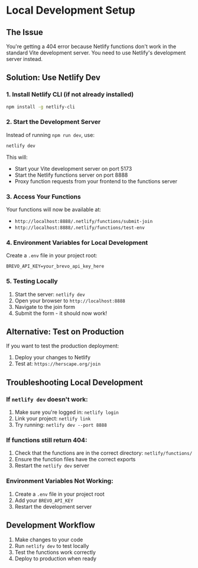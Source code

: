 # Local Development Setup

## The Issue
You're getting a 404 error because Netlify functions don't work in the standard Vite development server. You need to use Netlify's development server instead.

## Solution: Use Netlify Dev

### 1. Install Netlify CLI (if not already installed)
```bash
npm install -g netlify-cli
```

### 2. Start the Development Server
Instead of running `npm run dev`, use:
```bash
netlify dev
```

This will:
- Start your Vite development server on port 5173
- Start the Netlify functions server on port 8888
- Proxy function requests from your frontend to the functions server

### 3. Access Your Functions
Your functions will now be available at:
- `http://localhost:8888/.netlify/functions/submit-join`
- `http://localhost:8888/.netlify/functions/test-env`

### 4. Environment Variables for Local Development
Create a `.env` file in your project root:
```env
BREVO_API_KEY=your_brevo_api_key_here
```

### 5. Testing Locally
1. Start the server: `netlify dev`
2. Open your browser to `http://localhost:8888`
3. Navigate to the join form
4. Submit the form - it should now work!

## Alternative: Test on Production
If you want to test the production deployment:
1. Deploy your changes to Netlify
2. Test at: `https://herscape.org/join`

## Troubleshooting Local Development

### If `netlify dev` doesn't work:
1. Make sure you're logged in: `netlify login`
2. Link your project: `netlify link`
3. Try running: `netlify dev --port 8888`

### If functions still return 404:
1. Check that the functions are in the correct directory: `netlify/functions/`
2. Ensure the function files have the correct exports
3. Restart the `netlify dev` server

### Environment Variables Not Working:
1. Create a `.env` file in your project root
2. Add your `BREVO_API_KEY`
3. Restart the development server

## Development Workflow
1. Make changes to your code
2. Run `netlify dev` to test locally
3. Test the functions work correctly
4. Deploy to production when ready 